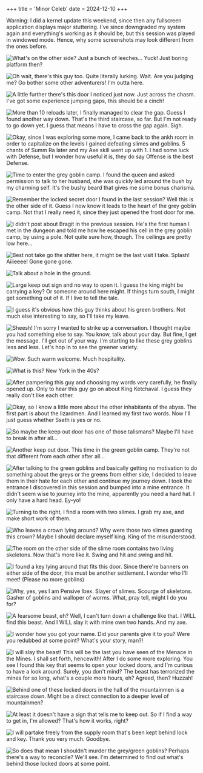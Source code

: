+++
title = 'Minor Celeb'
date = 2024-12-10
+++

Warning: I did a kernel update this weekend, since then any fullscreen application displays major stuttering. I've since downgraded my system again and everything's working as it should be, but this session was played in windowed mode. Hence, why some screenshots may look different from the ones before.

![](leeches.png "What's on the other side? Just a bunch of leeches... Yuck! Just boring platform then?")

![](lurker.png "Oh wait, there's this guy too. Quite literally lurking. Wait. Are you judging me? Go bother some other adventurers! I'm outta here.")

![](mysterious-door.png "A little further there's this door I noticed just now. Just across the chasm. I've got some experience jumping gaps, this should be a cinch!")

![](another-way-down.png "More than 10 reloads later, I finally managed to clear the gap. Guess I found another way down. That's the third staircase, so far. But I'm not ready to go down yet. I guess that means I have to cross the gap again. Sigh.")

![](summ-ra-summ-ra.png "Okay, since I was exploring some more, I came back to the ankh room in order to capitalize on the levels I gained defeating slimes and goblins. 5 chants of Summ Ra later and my Axe skill went up with 1. I had some luck with Defense, but I wonder how useful it is, they do say Offense is the best Defense.")

![](queen-retichall.png "Time to enter the grey goblin camp. I found the queen and asked permission to talk to her husband, she was quickly led around the bush by my charming self. It's the bushy beard that gives me some bonus charisma.")

![](other-side-of-secret-door.png "Remember the locked secret door I found in the last session? Well this is the other side of it. Guess I now know it leads to the heart of the grey goblin camp. Not that I really need it, since they just opened the front door for me.")

![](bragits-great-escape.png "I didn't post about Bragit in the previous session. He's the first human I met in the dungeon and told me how he escaped his cell in the grey goblin camp, by using a pole. Not quite sure how, though. The ceilings are pretty low here...")

![](dangerous-privy.png "Best not take go the shitter here, it might be the last visit I take. Splash! Aiiieeee! Gone gone gone.")

![](aforementioned-dangerous-privy.png "Talk about a hole in the ground.")

![](keep-out-grey.png "Large keep out sign and no way to open it. I guess the king might be carrying a key? Or someone around here might. If things turn south, I might get something out of it. If I live to tell the tale.")

![](king-ketchaval.png "I guess it's obvious how this guy thinks about his green brothers. Not much else interesting to say, so I'll take my leave.")

![](obnoxious-retichall.png "Sheesh! I'm sorry I wanted to strike up a conversation. I thought maybe you had something else to say. You know, talk about your day. But fine, I get the message. I'll get out of your way. I'm starting to like these grey goblins less and less. Let's hop in to see the greener variety.")

![](green-goblins.png "Wow. Such warm welcome. Much hospitality.")

![](maffia-vibes.png "What is this? New York in the 40s?")

![](da-boss.png "After pampering this guy and choosing my words very carefully, he finally opened up. Only to hear this guy go on about King Ketchaval. I guess they really don't like each other.")

![](da-boss2.png "Okay, so I know a little more about the other inhabitants of the abyss. The first part is about the lizardmen. And I learned my first two words. Now I'll just guess whether Sseth is yes or no.")

![](da-boss3.png "So maybe the keep out door has one of those talismans? Maybe I'll have to break in after all...")

![](keep-out-green.png "Another keep out door. This time in the green goblin camp. They're not that different from each other after all...")

![](mine-entrance.png "After talking to the green goblins and basically getting no motivation to do something about the greys or the greens from either side, I decided to leave them in their hate for each other and continue my journey down. I took the entrance I discovered in this session and bumped into a mine entrance. It didn't seem wise to journey into the mine, apparently you need a hard hat. I only have a hard head. Ey-yo!")

![](two-slimes.png "Turning to the right, I find a room with two slimes. I grab my axe, and make short work of them.")

![](nice-crown.png "Who leaves a crown lying around? Why were those two slimes guarding this crown? Maybe I should declare myself king. King of the misunderstood.")

![](skeletons.png "The room on the other side of the slime room contains two living skeletons. Now that's more like it. Swing and hit and swing and hit.")

![](backdoor-mountainmen.png "I found a key lying around that fits this door. Since there're banners on either side of the door, this must be another settlement. I wonder who I'll meet! (Please no more goblins)")

![](minor-celeb.png "Why, yes, yes I am Pensive Ibex. Slayer of slimes. Scourge of skeletons. Gasher of goblins and walloper of worms. What, pray tell, might I do you for?")

![](fearsome-beast.png "A fearsome beast, eh? Well, I can't turn down a challenge like that. I WILL find this beast. And I WILL slay it with mine own two hands. And my axe.")

![](goldthirst.png "I wonder how you got your name. Did your parents give it to you? Were you redubbed at some point? What's your story, man?!")

![](goldthirst2.png "I will slay the beast! This will be the last you have seen of the Menace in the Mines. I shall set forth, hencewith! After I do some more exploring. You see I found this key that seems to open your locked doors, and I'm curious to have a look around. Surely, you don't mind? The beast has terrorized the mines for so long, what's a couple more hours, eh? Agreed, then? Huzzah!")

![](staircase-lvl3.png "Behind one of these locked doors in the hall of the mountainmen is a staircase down. Might be a direct connection to a deeper level of mountainmen?")

![](foiled.png "At least it doesn't have a sign that tells me to keep out. So if I find a way to get in, I'm allowed? That's how it works, right?")

![](partake-freely.png "I will partake freely from the supply room that's been kept behind lock and key. Thank you very much. Goodbye.")

![](corby.png "So does that mean I shouldn't murder the grey/green goblins? Perhaps there's a way to reconcile? We'll see. I'm determined to find out what's behind those locked doors at some point.")